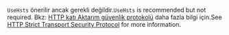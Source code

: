 <span data-ttu-id="4fa92-101">`UseHsts` önerilir ancak gerekli değildir.</span><span class="sxs-lookup"><span data-stu-id="4fa92-101">`UseHsts` is recommended but not required.</span></span> <span data-ttu-id="4fa92-102">Bkz: [HTTP katı Aktarım güvenlik protokolü](xref:security/enforcing-ssl#http-strict-transport-security-protocol-hsts) daha fazla bilgi için.</span><span class="sxs-lookup"><span data-stu-id="4fa92-102">See [HTTP Strict Transport Security Protocol](xref:security/enforcing-ssl#http-strict-transport-security-protocol-hsts) for more information.</span></span>

